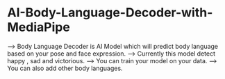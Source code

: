 # AI-Body-Language-Decoder-with-MediaPipe

--> Body Language Decoder is AI Model which will predict body language based on your pose and face expression.
--> Currently this model detect happy , sad and victorious.
--> You can train your model on your data.
--> You can also add other body languages.
